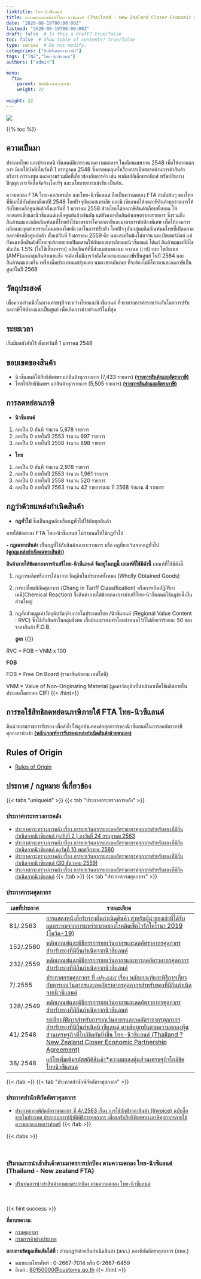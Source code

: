 ```yaml
---
linktitle: ไทย-นิวซีแลนด์
title: ความตกลงการค้าเสรีไทย-นิวซีแลนด์ (Thailand - New Zealand Closer Economic Partnership - TNZCEP)
date: "2020-08-19T00:00:00Z"
lastmod: "2020-08-19T00:00:00Z"
draft: false  # Is this a draft? true/false
toc: false  # Show table of contents? true/false
type: series  # Do not modify.
categories: ["สิทธิพิเศษทางการค้า"]
tags: ["TNZ","ไทย-นิวซีแลนด์"]
authors: ["admin"]

menu:
  fta:
    parent: สิทธิพิเศษทางการค้า
    weight: 22
        
weight: 22
---
```


![](../img/thai-new-zealand.png)

{{% toc %}}


## ความเป็นมา

ประเทศไทย และประเทศนิวซีแลนด์มีการลงนามความตกลงฯ ในเดือนเมษายน 2548 เพื่อให้ความตกลงฯ มีผลใช้บังคับในวันที่ 1 กรกฎาคม 2548 ซึ่งครอบคลุมทั้งเรื่องการเปิดตลาดด้านการค้าสินค้า บริการ การลงทุน และความร่วมมือที่เกี่ยวข้องกับการค้า เช่น พาณิชย์อิเล็กทรอนิกส์ ทรัพย์สินทางปัญญา การจัดซื้อจัดจ้างโดยรัฐ และนโยบายการแข่งขัน เป็นต้น.  

ความตกลง FTA ไทย-ออสเตรเลีย และไทย-นิวซีแลนด์ ถือเป็นความตกลง FTA ลำดับต้นๆ ของไทยที่มีผลใช้บังคับมาตั้งแต่ปี 2548 โดยปัจจุบันออสเตรเลีย และนิวซีแลนด์ได้ลดภาษีสินค้าทุกรายการให้กับไทยเหลือศูนย์แล้วตั้งแต่วันที่ 1 มกราคม 2558 ส่วนไทยได้ลดภาษีสินค้าเกือบทั้งหมด ให้ออสเตรเลียและนิวซีแลนด์เหลือศูนย์แล้วเช่นกัน แต่ยังคงเหลือสินค้าเกษตรบางรายการ ซึ่งรวมถึงสินค้านมและผลิตภัณฑ์นมที่ไทยยังใช้มาตรการโควตาภาษีและมาตรการปกป้องพิเศษ เพื่อให้ภาคการผลิตและอุตสาหกรรมโคนมของไทยมีเวลาในการปรับตัว โดยปัจจุบันกลุ่มผลิตภัณฑ์นมไทยที่เปิดตลาดลดภาษีเหลือศูนย์แล้ว ตั้งแต่วันที่ 1 มกราคม 2559 คือ นมและครีมข้นไม่หวาน และบัตเตอร์มิลล์ แต่ยังคงเหลือสินค้าที่ไทยจะต้องทยอยเปิดตลาดให้กับออสเตรเลียและนิวซีแลนด์ ได้แก่ สินค้านมผงที่มีไขมันเกิน 1.5% (ไม่ใช้เลี้ยงทารก) ผลิตภัณฑ์ที่มีส่วนผสมของนม หางนม (เวย์) เนย ไขมันเนย (AMF)และกลุ่มสินค้าเนยแข็ง จะต้องไม่มีการจำกัดโควตาและลดภาษีเป็นศูนย์ ในปี 2564 และสินค้านมและครีม เครื่องดื่มประเภทนมปรุงแต่ง นมผงขาดมันเนย ที่จะต้องไม่มีโควตาและลดภาษีเป็นศูนย์ในปี 2568



## วัตถุประสงค์

เพื่อความร่วมมือในทางเศรษฐกิจระหว่างไทยและนิวซีแลนด์ ที่จะขยายการค้าระหว่างกันโดยการปรับลดภาษีให้ต่ำลงและเป็นศูนย์ เพื่อเกิดการค้าอย่างเสรีในที่สุด

## ระยะเวลา

เริ่มมีผลบังคับใช้ ตั้งแต่วันที่ 1 มกราคม 2548

## ขอบเขตของสินค้า

- นิวซีแลนด์ให้สิทธิพิเศษฯ แก่สินค้าทุกรายการ (7,433 รายการ)  [**(รายการสินค้าและอัตราภาษี)**](https://www.dft.go.th/Portals/0/%E0%B8%9A%E0%B8%A3%E0%B8%B4%E0%B8%81%E0%B8%B2%E0%B8%A3%E0%B8%88%E0%B8%B2%E0%B8%81%E0%B8%81%E0%B8%A3%E0%B8%A1/%E0%B8%9A%E0%B8%A3%E0%B8%B4%E0%B8%81%E0%B8%B2%E0%B8%A3%E0%B8%82%E0%B9%89%E0%B8%AD%E0%B8%A1%E0%B8%B9%E0%B8%A5%20Infomation/%E0%B8%AA%E0%B8%B4%E0%B8%97%E0%B8%98%E0%B8%B4%E0%B8%9B%E0%B8%A3%E0%B8%B0%E0%B9%82%E0%B8%A2%E0%B8%8A%E0%B8%99%E0%B9%8C%E0%B8%97%E0%B8%B2%E0%B8%87%E0%B8%81%E0%B8%B2%E0%B8%A3%E0%B8%84%E0%B9%89%E0%B8%B2/%E0%B9%80%E0%B8%82%E0%B8%95%E0%B8%81%E0%B8%B2%E0%B8%A3%E0%B8%84%E0%B9%89%E0%B8%B2%E0%B9%80%E0%B8%AA%E0%B8%A3%E0%B8%B5%20%20%E0%B9%84%E0%B8%97%E0%B8%A2%20-%20%E0%B8%99%E0%B8%B4%E0%B8%A7%E0%B8%8B%E0%B8%B5%E0%B9%81%E0%B8%A5%E0%B8%99%E0%B8%94%E0%B9%8C/1-Annex1_2NZTariffSchedule.pdf)  
-  ไทยให้สิทธิพิเศษฯ แก่สินค้าทุกรายการ (5,505 รายการ)  [**(รายการสินค้าและอัตราภาษี)**](https://www.dft.go.th/Portals/0/%E0%B8%9A%E0%B8%A3%E0%B8%B4%E0%B8%81%E0%B8%B2%E0%B8%A3%E0%B8%88%E0%B8%B2%E0%B8%81%E0%B8%81%E0%B8%A3%E0%B8%A1/%E0%B8%9A%E0%B8%A3%E0%B8%B4%E0%B8%81%E0%B8%B2%E0%B8%A3%E0%B8%82%E0%B9%89%E0%B8%AD%E0%B8%A1%E0%B8%B9%E0%B8%A5%20Infomation/%E0%B8%AA%E0%B8%B4%E0%B8%97%E0%B8%98%E0%B8%B4%E0%B8%9B%E0%B8%A3%E0%B8%B0%E0%B9%82%E0%B8%A2%E0%B8%8A%E0%B8%99%E0%B9%8C%E0%B8%97%E0%B8%B2%E0%B8%87%E0%B8%81%E0%B8%B2%E0%B8%A3%E0%B8%84%E0%B9%89%E0%B8%B2/%E0%B9%80%E0%B8%82%E0%B8%95%E0%B8%81%E0%B8%B2%E0%B8%A3%E0%B8%84%E0%B9%89%E0%B8%B2%E0%B9%80%E0%B8%AA%E0%B8%A3%E0%B8%B5%20%20%E0%B9%84%E0%B8%97%E0%B8%A2%20-%20%E0%B8%99%E0%B8%B4%E0%B8%A7%E0%B8%8B%E0%B8%B5%E0%B9%81%E0%B8%A5%E0%B8%99%E0%B8%94%E0%B9%8C/2-nnex1_1ThTariffSchedule.pdf)


## **การลดหย่อนภาษี**

- **นิวซีแลนด์**

1.  ลดเป็น 0 ทันที จำนวน 5,878 รายการ
2.  ลดเป็น 0 ภายในปี 2553 จำนวน 697 รายการ
3.  ลดเป็น 0 ภายในปี 2558 จำนวน 898 รายการ

- **ไทย**

1.  ลดเป็น 0 ทันที จำนวน 2,978 รายการ
2.  ลดเป็น 0 ภายในปี 2553 จำนวน 1,961 รายการ
3.  ลดเป็น 0 ภายในปี 2558 จำนวน 520 รายการ
4.  ลดเป็น 0 ภายในปี 2563 จำนวน 42 รายการและ ปี 2568 จำนวน 4 รายการ

## กฎว่าด้วยแหล่งกำเนิดสินค้า

-  **กฎทั่วไป**  ซึ่งเป็นกฎหลักหรือกฎทั่วไปใช้กับทุกสินค้า

ภายใต้ข้อตกลง FTA ไทย-นิวซีแลนด์ ไม่กำหนดให้ใช้กฎทั่วไป

**- กฎเฉพาะสินค้า** เป็นกฎที่ใช้กับสินค้าเฉพาะรายการ หรือ กฎที่ยกเว้นจากกฎทั่วไป  
**[(ดูกฎแหล่งกำเนิดเฉพาะสินค้า)](https://www.dft.go.th/Portals/0/%E0%B8%9A%E0%B8%A3%E0%B8%B4%E0%B8%81%E0%B8%B2%E0%B8%A3%E0%B8%88%E0%B8%B2%E0%B8%81%E0%B8%81%E0%B8%A3%E0%B8%A1/%E0%B8%9A%E0%B8%A3%E0%B8%B4%E0%B8%81%E0%B8%B2%E0%B8%A3%E0%B8%82%E0%B9%89%E0%B8%AD%E0%B8%A1%E0%B8%B9%E0%B8%A5%20Infomation/%E0%B8%AA%E0%B8%B4%E0%B8%97%E0%B8%98%E0%B8%B4%E0%B8%9B%E0%B8%A3%E0%B8%B0%E0%B9%82%E0%B8%A2%E0%B8%8A%E0%B8%99%E0%B9%8C%E0%B8%97%E0%B8%B2%E0%B8%87%E0%B8%81%E0%B8%B2%E0%B8%A3%E0%B8%84%E0%B9%89%E0%B8%B2/%E0%B9%80%E0%B8%82%E0%B8%95%E0%B8%81%E0%B8%B2%E0%B8%A3%E0%B8%84%E0%B9%89%E0%B8%B2%E0%B9%80%E0%B8%AA%E0%B8%A3%E0%B8%B5%20%20%E0%B9%84%E0%B8%97%E0%B8%A2%20-%20%E0%B8%99%E0%B8%B4%E0%B8%A7%E0%B8%8B%E0%B8%B5%E0%B9%81%E0%B8%A5%E0%B8%99%E0%B8%94%E0%B9%8C/3-Annex2_RulesofOriginNZ.pdf)**

**สินค้าภายใต้ข้อตกลงการค้าเสรีไทย-นิวซีแลนด์ จัดอยู่ในกฎนี้ เกณฑ์ที่ใช้มีดังนี้** เกณฑ์ที่ใช้มีดังนี้

1.  กฎการผลิตหรือการได้มาจากวัตถุดิบในประเทศทั้งหมด (Wholly Obtained Goods)
2.  การเปลี่ยนพิกัดศุลกากร (Chang in Tariff Classification) หรือการเกิดปฏิกิริยาเคมี(Chemical Reaction) ซึ่งสินค้าภายใต้ข้อตกลงการค้าเสรีไทย-นิวซีแลนด์ใช้กฎข้อนี้เป็นส่วนใหญ่
3.  กฎสัดส่วนมูลค่าวัตถุดิบวัตถุดิบภายในประเทศไทย /นิวซีแลนด์ (Regional Value Content : RVC) ซึ่งใช้กับสินค้าในกลุ่มสิ่งทอ เสื้อผ้าและรองเท้าโดยกำหนดไว้ที่ไม่ต่ำกว่าร้อยละ 50 ของราคาสินค้า F.O.B.
    
    **สูตร**
{{<hint success>}} 

RVC    = FOB – VNM x 100
    
**FOB**
    
FOB  = Free On Board (ราคาสินค้าตาม เอฟโอบี)
    
VNM    = Value of Non-Originating Material (มูลค่าวัตถุดิบที่นำเข้ามาเพื่อใช้ผลิตภายในประเทศโดยราคา CIF)
{{< /hint>}}  

## การขอใช้สิทธิลดหย่อนภาษีภายใต้ FTA ไทย-นิวซีแลนด์

มีหน่วยงานราชการรับรอง เพื่อส่งไปให้ลูกค้าแสดงต่อศุลกากรของนิวซีแลนด์ในการลดอัตราภาษีศุลกากรนำเข้า  [**(หลักเกณฑ์การรับรองแหล่งกำเนิดสินค้าด้วยตนเอง)**](https://www.dft.go.th/Portals/0/%E0%B8%9A%E0%B8%A3%E0%B8%B4%E0%B8%81%E0%B8%B2%E0%B8%A3%E0%B8%88%E0%B8%B2%E0%B8%81%E0%B8%81%E0%B8%A3%E0%B8%A1/%E0%B8%9A%E0%B8%A3%E0%B8%B4%E0%B8%81%E0%B8%B2%E0%B8%A3%E0%B8%82%E0%B9%89%E0%B8%AD%E0%B8%A1%E0%B8%B9%E0%B8%A5%20Infomation/%E0%B8%AA%E0%B8%B4%E0%B8%97%E0%B8%98%E0%B8%B4%E0%B8%9B%E0%B8%A3%E0%B8%B0%E0%B9%82%E0%B8%A2%E0%B8%8A%E0%B8%99%E0%B9%8C%E0%B8%97%E0%B8%B2%E0%B8%87%E0%B8%81%E0%B8%B2%E0%B8%A3%E0%B8%84%E0%B9%89%E0%B8%B2/%E0%B9%80%E0%B8%82%E0%B8%95%E0%B8%81%E0%B8%B2%E0%B8%A3%E0%B8%84%E0%B9%89%E0%B8%B2%E0%B9%80%E0%B8%AA%E0%B8%A3%E0%B8%B5%20%20%E0%B9%84%E0%B8%97%E0%B8%A2%20-%20%E0%B8%99%E0%B8%B4%E0%B8%A7%E0%B8%8B%E0%B8%B5%E0%B9%81%E0%B8%A5%E0%B8%99%E0%B8%94%E0%B9%8C/4-%E0%B8%AB%E0%B8%A5%E0%B8%B1%E0%B8%81%E0%B9%80%E0%B8%81%E0%B8%93%E0%B8%91%E0%B9%8C%E0%B8%81%E0%B8%B2%E0%B8%A3%E0%B8%A3%E0%B8%B1%E0%B8%9A%E0%B8%A3%E0%B8%AD%E0%B8%87%E0%B9%81%E0%B8%AB%E0%B8%A5%E0%B9%88%E0%B8%87%E0%B8%81%E0%B8%B3%E0%B9%80%E0%B8%99%E0%B8%B4%E0%B8%94%E0%B8%AA%E0%B8%B4%E0%B8%99%E0%B8%84%E0%B9%89%E0%B8%B2%E0%B8%94%E0%B9%89%E0%B8%A7%E0%B8%A2%E0%B8%95%E0%B8%99%E0%B9%80%E0%B8%AD%E0%B8%87.pdf)


## Rules of Origin

-   [Rules of Origin](http://www.customs.go.th/cont_strc_download.php?lang=th&current_id=142231324147505f4c464b4d464b4b)

## ประกาศ / กฎหมาย ที่เกี่ยวข้อง

{{< tabs "uniqueid" >}}
{{< tab "ประกาศกระทรวงการคลัง" >}} 

### ประกาศกระทรวงการคลัง

- [ประกาศกระทรวงการคลัง เรื่อง การยกเว้นอากรและลดอัตราอากรศุลกากรสำหรับของที่มีถิ่นกำเนิดจากนิวซีแลนด์ (ฉบับที่ 2 ) ลงวันที่ 24 กรกฎาคม 2563 ](/KM/customs/post/announcement/ministry/2563-08-new-zealand/)
-   [ประกาศกระทรวงการคลัง เรื่อง การยกเว้นอากรและลดอัตราอากรศุลกากรสำหรับของที่มีถิ่นกำเนิดจากนิวซีแลนด์ ลงวันที่ 10 พฤศจิกายน 2560](http://www.customs.go.th/cont_strc_download.php?lang=th&current_id=14223132414c505e4f464a4f464b4c)
-   [ประกาศกระทรวงการคลัง เรื่อง การยกเว้นอากรและลดอัตราอากรศุลกากรสำหรับของที่มีถิ่นกำเนิดจากนิวซีแลนด์ (30 ธันวาคม 2559)](http://www.customs.go.th/cont_strc_download.php?lang=th&current_id=142231324149505f46464b4a464b46)
-   [ประกาศกระทรวงการคลัง เรื่อง การยกเว้นอากรและลดอัตราอากรศุลกากรสำหรับของที่มีถิ่นกำเนิดจากนิวซีแลนด์](http://www.customs.go.th/cont_strc_download.php?lang=th&current_id=142231324147505f49464b4b464b4d)
{{< /tab >}}
{{< tab "ประกาศกรมศุลกากร" >}}

### ประกาศกรมศุลกากร

| เลขที่ประกาศ | รายละเอียด                                                                                                                                                                                                                                                                                                                                         |
|--------------|----------------------------------------------------------------------------------------------------------------------------------------------------------------------------------------------------------------------------------------------------------------------------------------------------------------------------------------------------|
| 81/.2563      | [การแสดงหนังสือรับรองถิ่นกำเนิดสินค้า สำหรับผู้นำของเข้าที่ได้รับผลกระทบจากการแพร่ระบาดของโรคติดเชื้อไวรัสโคโรนา 2019 (โควิด-19)](http://www.customs.go.th/cont_strc_download_with_docno_date.php?lang=th&current_id=14232832414a505f4a464b47464a4f)                                                                                               |
| 152/.2560     | [หลักเกณฑ์และพิธีการการยกเว้นอากรและลดอัตราอากรศุลกากรสำหรับของที่มีถิ่นกำเนิดจากนิวซีแลนด์](http://www.customs.go.th/cont_strc_download_with_docno_date.php?lang=th&current_id=14223132414b505f4b464b48464b4b)                                                                                                                                    |
| 232/.2559     | [หลักเกณฑ์และพิธีการการยกเว้นอากรและการลดอัตราอากรศุลกากรสำหรับของที่มีถิ่นกำเนิดจากนิวซีแลนด์](http://www.customs.go.th/cont_strc_download_with_docno_date.php?lang=th&current_id=142231324149505f49464b46464b4b)                                                                                                                                 |
| 7/.2555       | [ประกาศกรมศุลกากร ที่ ๗/๒๕๕๕ เรื่อง หลักเกณฑ์และพิธีการเกี่ยวกับการยกเว้นอากรและลดอัตราอากรศุลกากรสำหรับของที่มีถิ่นกำเนิดจากนิวซีแลนด์](http://www.customs.go.th/cont_strc_download_with_docno_date.php?lang=th&current_id=14232932404e505f46464b47)                                                                                              |
| 128/.2549     | [หลักเกณฑ์และพิธีการการยกเว้นอากรและลดอัตราอากรศุลกากรสำหรับของที่มีถิ่นกำเนิดจากนิวซีแลนด์](http://www.customs.go.th/cont_strc_download_with_docno_date.php?lang=th&current_id=14232a324147505f4a464b47)                                                                                                                                          |
| 41/.2548      | [ระเบียบพิธีการสำหรับการยกเว้นอากรและลดอัตราอากรศุลกากรสำหรับของที่มีถิ่นกำเนิดนิวซีแลนด์ ตามข้อผูกพันตามความตกลงหุ้นส่วนเศรษฐกิจที่ใกล้ชิดกันยิ่งขึ้น ไทย-นิวซีแลนด์ (Thailand ? New Zealand Closer Economic Partnership Agreement)](http://www.customs.go.th/cont_strc_download_with_docno_date.php?lang=th&current_id=14232a32404f505f4b464b47) |
| 38/.2548      | [แก้ไขเพิ่มเติมรหัสสถิติสินค้า*ความตกลงหุ้นส่วนเศรษฐกิจใกล้ชิดไทยนิวซีแลนด์](http://www.customs.go.th/cont_strc_download_with_docno_date.php?lang=th&current_id=14232a32404f505f4b464a4e)                                                                                                                                                         |

{{< /tab >}}
{{< tab "ประกาศสำนักพิกัดอัตราศุลกากร" >}}

### ประกาศสำนักพิกัดอัตราศุลกากร

-   [ประกาศกองพิกัดอัตราศุลกากร ที่ 4/.2563 เรื่อง การใช้บัญชีราคาสินค้า (Invoice) ฉบับซื้อขายในประเทศ ประกอบการปฏิบัติพิธีการศุลกากร เพื่อขอรับสิทธิพิเศษทางภาษีศุลกากรภายใต้ความตกลงเขตการค้าเสรี](http://www.customs.go.th/cont_strc_download.php?lang=th&current_id=14232832414b505e4e464b49464a4e)
{{< /tab >}}

{{< /tabs >}}

<br>

### ปริมาณการนำเข้าสินค้าตามมาตรการปกป้อง ตามความตกลง ไทย-นิวซีแลนด์ (Thailand - New zealand FTA)

-   [ปริมาณการนำเข้าสินค้าตามมาตรปกป้อง ตามความตกลง ไทย-นิวซีแลนด์](http://www.customs.go.th/cont_strc_download.php?lang=th&current_id=142231324147505f4c464b48464a4f)

<br>
<br>
{{< hint success >}}

**ที่มาบทความ:**   
- [กรมศุลกากร](http://www.customs.go.th/cont_strc_simple_net_with_download.php?ini_content=usage_fta_and_wto_01_09&ini_menu=menu_interest_and_law_160421_01&left_menu=menu_fta_and_wto)  
- [กรมการค้าต่างประเทศ](https://www.dft.go.th/th-th/DFT-Service/ServiceData-Information/dft-service-data-privilege/Detail-dft-service-data-privilege/ArticleId/5057/th-nzl-trade)

**สอบถามข้อมูลเพิ่มเติมได้ที่ :** ส่วนกฎว่าด้วยถิ่นกำเนิดสินค้า (สกก.) กองพิกัดอัตราศุลกากร (กพก.)  
- หมายเลขโทรศัพท์ : 0-2667-7014 หรือ 0-2667-6459  
- อีเมล์ : 80150000@customs.go.th
{{< /hint >}}